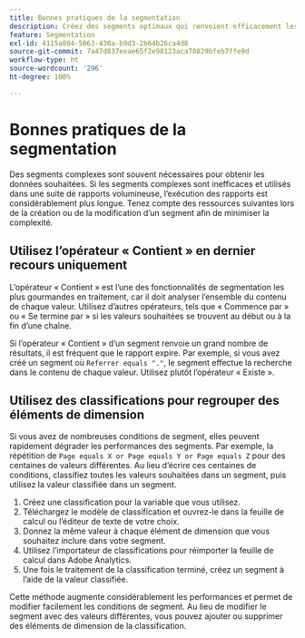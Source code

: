 ```yaml
---
title: Bonnes pratiques de la segmentation
description: Créez des segments optimaux qui renvoient efficacement les données.
feature: Segmentation
exl-id: 4115a804-5063-430a-b9d3-2b64b26ca4d8
source-git-commit: 7a47d837eeae65f2e98123aca78029bfeb7ffe9d
workflow-type: ht
source-wordcount: '296'
ht-degree: 100%

---
```


# Bonnes pratiques de la segmentation

Des segments complexes sont souvent nécessaires pour obtenir les données souhaitées. Si les segments complexes sont inefficaces et utilisés dans une suite de rapports volumineuse, l’exécution des rapports est considérablement plus longue. Tenez compte des ressources suivantes lors de la création ou de la modification d’un segment afin de minimiser la complexité.

## Utilisez l’opérateur « Contient » en dernier recours uniquement

L’opérateur « Contient » est l’une des fonctionnalités de segmentation les plus gourmandes en traitement, car il doit analyser l’ensemble du contenu de chaque valeur. Utilisez d’autres opérateurs, tels que « Commence par » ou « Se termine par » si les valeurs souhaitées se trouvent au début ou à la fin d’une chaîne.

Si l’opérateur « Contient » d’un segment renvoie un grand nombre de résultats, il est fréquent que le rapport expire. Par exemple, si vous avez créé un segment où `Referrer equals "."`, le segment effectue la recherche dans le contenu de chaque valeur. Utilisez plutôt l’opérateur « Existe ».

## Utilisez des classifications pour regrouper des éléments de dimension

Si vous avez de nombreuses conditions de segment, elles peuvent rapidement dégrader les performances des segments. Par exemple, la répétition de `Page equals X or Page equals Y or Page equals Z` pour des centaines de valeurs différentes. Au lieu d’écrire ces centaines de conditions, classifiez toutes les valeurs souhaitées dans un segment, puis utilisez la valeur classifiée dans un segment.

1. Créez une classification pour la variable que vous utilisez.
2. Téléchargez le modèle de classification et ouvrez-le dans la feuille de calcul ou l’éditeur de texte de votre choix.
3. Donnez la même valeur à chaque élément de dimension que vous souhaitez inclure dans votre segment.
4. Utilisez l’importateur de classifications pour réimporter la feuille de calcul dans Adobe Analytics.
5. Une fois le traitement de la classification terminé, créez un segment à l’aide de la valeur classifiée.

Cette méthode augmente considérablement les performances et permet de modifier facilement les conditions de segment. Au lieu de modifier le segment avec des valeurs différentes, vous pouvez ajouter ou supprimer des éléments de dimension de la classification.
